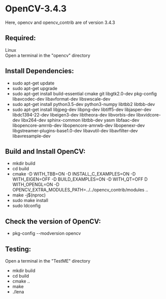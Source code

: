 # OpenCV-3.4.3
Here, opencv and opencv_contrib are of version 3.4.3

## Required:
Linux  
Open a terminal in the "opencv" directory

## Install Dependencies:
- sudo apt-get update
- sudo apt-get upgrade
- sudo apt-get install build-essential cmake git libgtk2.0-dev pkg-config libavcodec-dev libavformat-dev libswscale-dev
- sudo apt-get install python3.5-dev python3-numpy libtbb2 libtbb-dev
- sudo apt-get install libjpeg-dev libpng-dev libtiff5-dev libjasper-dev libdc1394-22-dev libeigen3-dev libtheora-dev libvorbis-dev libxvidcore-dev libx264-dev sphinx-common libtbb-dev yasm libfaac-dev libopencore-amrnb-dev libopencore-amrwb-dev libopenexr-dev libgstreamer-plugins-base1.0-dev libavutil-dev libavfilter-dev libavresample-dev

## Build and Install OpenCV:
- mkdir build
- cd build
- cmake -D WITH_TBB=ON -D INSTALL_C_EXAMPLES=ON -D WITH_EIGEN=OFF -D BUILD_EXAMPLES=ON -D WITH_QT=OFF D WITH_OPENGL=ON -D OPENCV_EXTRA_MODULES_PATH=../../opencv_contrib/modules ..
- make -j$(nproc)
- sudo make install
- sudo ldconfig

## Check the version of OpenCV:
- pkg-config --modversion opencv

## Testing:
Open a terminal in the "TestME" directory  
- mkdir build
- cd build
- cmake ..
- make
- ./lena
